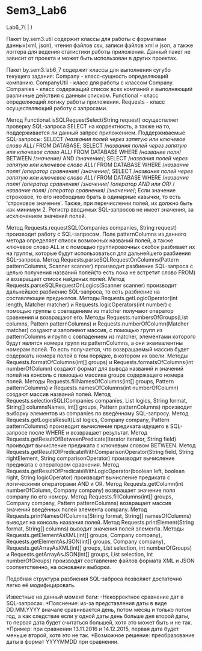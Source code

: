 # Sem3_Lab6
Lab6_7( | )

Пакет by.sem3.util содержит классы для работы с форматами данных(xml, json), чтения файлов csv, записи файлов xml и json, а также логгера
для ведения статистики работы приложения. Данный пакет не зависит от проекта и может быть использован в других проектах.

Пакет by.sem3.lab6_7 содержит классы для выполнения сугубо текущего задания:
Company - класс-сущность определяющий компанию.
CompanyUtil - класс для работы с классом Company.
Companies - класс содержащий список всех компаний и выполняющий различные действия с данным списком.
Functional - класс определяющий логику работы приложения.
Requests - класс осуществляющий работу с запросами.

Метод Functional.isSQLRequestSelect(String request) осуществляет проверку SQL-запроса SELECT на корректность, а также на то, поддерживается 
ли данный запрос приложением.
Поддерживаемые SQL-запросы:
SELECT /*названия полей через запятую или ключевое слово ALL*/ FROM DATABASE;
SELECT /*названия полей через запятую или ключевое слово ALL*/ FROM DATABASE WHERE /*название поля*/ BETWEEN /*значение*/ AND /*значение*/;
SELECT /*названия полей через запятую или ключевое слово ALL*/ FROM DATABASE WHERE /*название поля*/ /*оператор сравнения*/ /*значение*/;
SELECT /*названия полей через запятую или ключевое слово ALL*/ FROM DATABASE WHERE /*название поля*/ /*оператор сравнения*/ /*значение*/ /*оператор AND или OR*/ /*название поля*/ /*оператор сравнения*/ /*значение*/;
Если значение строковое, то его необходимо брать в одинарные кавычки, то есть 'строковое значение'.
Также, при перечислении полей, их должно быть как минимум 2.
Регистр вводимых SQL-запросов не имеет значения, за исключением значений полей.

Метод Requests.requestSQL(Companies companies, String request) производит работу с SQL-запросом. Поле patternColumns из данного метода 
определяет список возможных названий полей, а также ключевое слово ALL и с помощью группировочных скобок разбивает их на группы, которые 
будут использоваться для дальнейшего разбиения SQL-запроса.
Метод Requests.parseSQLRequestOnColumns(Pattern patternColumns, Scanner scanner) производит разбиение SQL-запроса с целью получения названий 
полей(то есть пока не встретит слово FROM) и возвращает список найденых полей.
Метод Requests.parseSQLRequestOnLogics(Scanner scanner) производит дальнейшее разбиение SQL-запроса, то есть разбиение на составляющие 
предикатов.
Методы Requests.getLogicOperator(int length, Matcher matcher) и Requests.logicOperators(int number) с помощью группы с совпадением из 
matcher получают оператор сравнения и возвращают его.
Методы Requests.numbersOfGroups(List<String> columns, Pattern patternColumns) и Requests.numberOfColumn(Matcher matcher) создают и 
заполняют массив, с помощью групп из patternColumns и групп с совпадением из matcher, элементами которого будут являтся номера групп из 
patternColumns, а они эквивалентны номерам полей. То есть получается, что возвращаемый массив будет содержать номера полей в том порядке, 
в котором их ввели.
Методы Requests.formatOfColumns(int[] groups) и Requests.formatsOfColumns(int numberOfColumn) создают формат для вывода названий и значений 
полей на консоль с помощью массива groups содержащего номера полей.
Методы Requests.fillNamesOfColumns(int[] groups, Pattern patternColumns) и Requests.namesOfColumns(int numberOfColumn) создают массив названий 
полей.
Метод Requests.selectionSQL(Companies companies, List<String> logics, String format, String[] columnsNames, int[] groups, Pattern patternColumns) 
производит выборку элементов из companies по введённому SQL-запросу.
Метод Requests.getLogicsResult(List<String> logics, Company company, Pattern patternColumns) производит вычисление предиката идущего в 
SQL-запросе после WHERE и возвращает результат.
Метод Requests.getResultOfBetweenPredicate(Iterator<String> iterator, String field) проиводит вычисление предиката с ключевым словом 
BETWEEN.
Метод Requests.getResultOfPredicateWithComparisonOperator(String field, String rightElement, String comparisonOperator) производит 
вычисление предиката с оператором сравнения.
Метод Requests.getResultOfPredicateWithLogicOperator(boolean left, boolean right, String logicOperator) производит вычисление предиката 
с логическими операторами AND и OR.
Метод Requests.getColumn(int numberOfColumn, Company company) возвращает значение поля company по его номеру.
Метод Requests.fillColumns(int[] groups, Company company, Pattern patternColumns) возвращает массив значений введённых полей элемента 
company.
Метод Requests.printNamesOfColumns(String format, String[] namesOfColumns) выводит на консоль названия полей.
Метод Requests.printElement(String format, String[] columns) выводит значения полей элемента.
Методы Requests.getElementAsXML(int[] groups, Company company), Requests.getElementAsJSON(int[] groups, Company company), 
Requests.getArrayAsXML(int[] groups, List<Company> selection, int numberOfGroups) и Requests.getArrayAsJSON(int[] groups, List<Company> selection, int numberOfGroups) 
производят составление файлов формата XML и JSON соответственно, на основании выборки.

Подобная структура разбиения SQL-заброса позволяет достаточно легко её модифицировать.

Известные на данный момент баги:
-Некорректное сравнение дат в SQL-запросах.
 *Пояснение: из-за представления даты в виде DD.MM.YYYY вначале сравнивается день, потом месяц и только потом год, а как следствие если 
 у одной даты день больше дня второй даты, то первая дата будет считаться большей, хотя это может быть и не так.
 *Пример: при сравнении 13.11.2016 и 14.12.2015, первая дата будет меньше второй, хотя это не так.
 *Возможное решение: преобразование даты в формат YYYYMMDD при сравнении.
